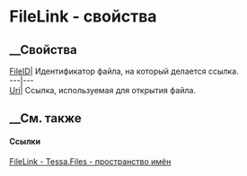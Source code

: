 # FileLink - свойства
##  __Свойства
[FileID](P_Tessa_Files_FileLink_FileID.htm)| Идентификатор файла, на который
делается ссылка.  
---|---  
[Uri](P_Tessa_Files_FileLink_Uri.htm)| Ссылка, используемая для открытия
файла.  
##  __См. также
#### Ссылки
[FileLink - ](T_Tessa_Files_FileLink.htm)
[Tessa.Files - пространство имён](N_Tessa_Files.htm)
